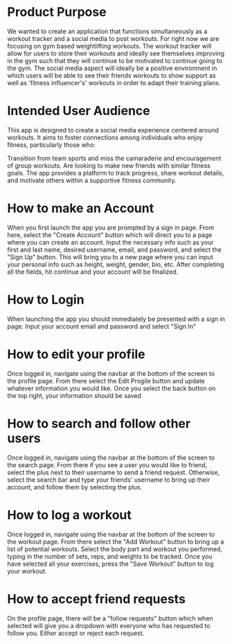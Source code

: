 # Product Purpose 

We wanted to create an application that functions simultaneously as a workout tracker and a social media to post workouts. For right now we are focusing on gym based weightlifting workouts. The workout tracker will allow for users to store their workouts and ideally see themselves improving in the gym such that they will continue to be motivated to continue going to the gym. The social media aspect will ideally be a positive environment in which users will be able to see their friends workouts to show support as well as 'fitness influencer's' workouts in order to adapt their training plans. 

# Intended User Audience

This app is designed to create a social media experience centered around workouts. It aims to foster connections among individuals who enjoy fitness, particularly those who:

Transition from team sports and miss the camaraderie and encouragement of group workouts.
Are looking to make new friends with similar fitness goals.
The app provides a platform to track progress, share workout details, and motivate others within a supportive fitness community.

# How to make an Account

When you first launch the app you are prompted by a sign in page. From here, select the "Create Account" button which will direct you to a page where you can create an account. Input the necessary info such as your first and last name, desired username, email, and password, and select the "Sign Up" button. This will bring you to a new page where you can input your personal info such as height, weight, gender, bio, etc. After completing all the fields, hit continue and your account will be finalized.

# How to Login

When launching the app you should immediately be presented with a sign in page. Input your account email and password and select "Sign In"

# How to edit your profile

Once logged in, navigate using the navbar at the bottom of the screen to the profile page. From there select the Edit Progile button and update whatever information you would like. Once you select the back button on the top right, your information should be saved

# How to search and follow other users

Once logged in, navigate using the navbar at the bottom of the screen to the search page. From there if you see a user you would like to friend, select the plus next to their username to send a friend request. Otherwise, select the search bar and type your friends' username to bring up their account, and follow them by selecting the plus.

# How to log a workout 

Once logged in, navigate using the navbar at the bottom of the screen to the workout page. From there select the "Add Workout" button to bring up a list of potential workouts. Select the body part and workout you performed, typing in the number of sets, reps, and weights to be tracked. Once you have selected all your exercises, press the "Save Workout" button to log your workout.

# How to accept friend requests

On the profile page, there will be a "follow requests" button which when selected will give you a dropdown with everyone who has requested to follow you. Either accept or reject each request.


